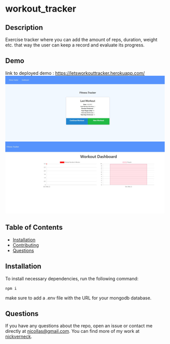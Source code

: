 # workout_tracker
## Description
Exercise tracker where you can add the amount of reps, duration, weight etc. that way the user can keep a record and evaluate its progress.
## Demo
link to deployed demo : https://letsworkouttracker.herokuapp.com/
![ss](ss.jpg)
![ss2](ss2.jpg)
## Table of Contents 
* [Installation](#installation)
* [Contributing](#contributing)
* [Questions](#questions)
## Installation
To install necessary dependencies, run the following command:
```
npm i
```
make sure to add a .env file with the URL for your mongodb database.
## Questions
If you have any questions about the repo, open an issue or contact me directly at nicollas@gmail.com. 
You can find more of my work at [nickverneck](https://github.com/nickverneck/).

